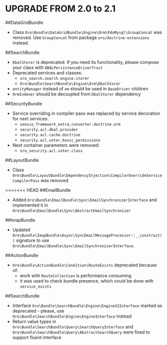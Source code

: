 UPGRADE FROM 2.0 to 2.1
========================

##DataGridBundle
 - Class `Oro\Bundle\DataGridBundle\Engine\Orm\PdoMysql\GroupConcat` was removed. Use `GroupConcat` from package `oro/doctrine-extensions` instead.

##SearchBundle
- `DbalStorer` is deprecated. If you need its functionality, please compose your class with `DBALPersistenceDriverTrait` 
- Deprecated services and classes:
    - `oro_search.search.engine.storer`
    - `Oro\Bundle\SearchBundle\Engine\Orm\DbalStorer`
- `entityManager` instead of `em` should be used in `BaseDriver` children
- `OrmIndexer` should be decoupled from `DbalStorer` dependency
 
##SecurityBundle
- Service overriding in compiler pass was replaced by service decoration for next services:
    - `sensio_framework_extra.converter.doctrine.orm`
    - `security.acl.dbal.provider`
    - `security.acl.cache.doctrine`
    - `security.acl.voter.basic_permissions`
- Next container parameters were removed:
    - `oro_security.acl.voter.class`

##LayoutBundle
- Class `Oro\Bundle\LayoutBundle\DependencyInjection\CompilerOverrideServiceCompilerPass` was removed

<<<<<<< HEAD
##EmailBundle
- Added `Oro\Bundle\EmailBundle\Sync\EmailSynchronizerInterface` and implemented it in `Oro\Bundle\EmailBundle\Sync\AbstractEmailSynchronizer`

##ImapBundle
- Updated `Oro\Bundle\ImapBundle\Async\SyncEmailMessageProcessor::__construct()` signature to use `Oro\Bundle\EmailBundle\Sync\EmailSynchronizerInterface`.

##ActionBundle
- `Oro\Bundle\ActionBundle\Condition\RouteExists` deprecated because of:
    - work with `RouteCollection` is performance consuming
    - it was used to check bundle presence, which could be done with `service_exists`
    
##SearchBundle
- Interface `Oro\Bundle\SearchBundle\Engine\EngineV2Interface` marked as deprecated - please, use
`Oro\Bundle\SearchBundle\Engine\EngineInterface` instead
- Return value types in `Oro\Bundle\SearchBundle\Query\SearchQueryInterface` and
`Oro\Bundle\SearchBundle\Query\AbstractSearchQuery` were fixed to support fluent interface
